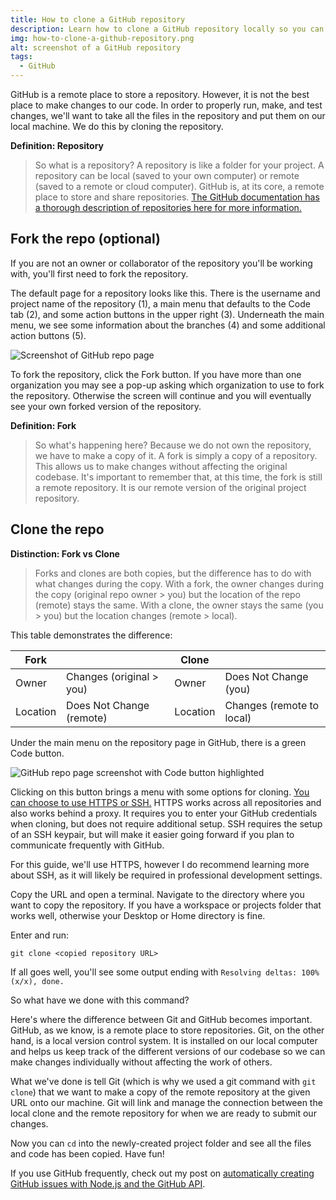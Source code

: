 ```yaml
---
title: How to clone a GitHub repository
description: Learn how to clone a GitHub repository locally so you can run code and make changes to a project.
img: how-to-clone-a-github-repository.png
alt: screenshot of a GitHub repository
tags:
  - GitHub
---
```


GitHub is a remote place to store a repository. However, it is not the best place to make changes to our code. In order to properly run, make, and test changes, we'll want to take all the files in the repository and put them on our local machine. We do this by cloning the repository.

**Definition: Repository**

> So what is a repository? A repository is like a folder for your project. A repository can be local (saved to your own computer) or remote (saved to a remote or cloud computer). GitHub is, at its core, a remote place to store and share repositories. [The GitHub documentation has a thorough description of repositories here for more information.](https://docs.github.com/en/free-pro-team@latest/github/creating-cloning-and-archiving-repositories/about-repositories)

## Fork the repo (optional)

If you are not an owner or collaborator of the repository you'll be working with, you'll first need to fork the repository.

The default page for a repository looks like this. There is the username and project name of the repository (1), a main menu that defaults to the Code tab (2), and some action buttons in the upper right (3). Underneath the main menu, we see some information about the branches (4) and some additional action buttons (5).

![Screenshot of GitHub repo page](https://dev-to-uploads.s3.amazonaws.com/i/adlblaqiwij3cm0rfwhf.png)

To fork the repository, click the Fork button. If you have more than one organization you may see a pop-up asking which organization to use to fork the repository. Otherwise the screen will continue and you will eventually see your own forked version of the repository.

**Definition: Fork**

> So what's happening here? Because we do not own the repository, we have to make a copy of it. A fork is simply a copy of a repository. This allows us to make changes without affecting the original codebase. It's important to remember that, at this time, the fork is still a remote repository. It is our remote version of the original project repository.

## Clone the repo

**Distinction: Fork vs Clone**

> Forks and clones are both copies, but the difference has to do with what changes during the copy. With a fork, the owner changes during the copy (original repo owner > you) but the location of the repo (remote) stays the same. With a clone, the owner stays the same (you > you) but the location changes (remote > local).

This table demonstrates the difference:

| Fork  |                          | Clone   |                         |
| -------- | ------------------------ | -------- | ------------------------- |
| Owner    | Changes (original > you) | Owner    | Does Not Change (you)     |
| Location | Does Not Change (remote) | Location | Changes (remote to local) |

Under the main menu on the repository page in GitHub, there is a green Code button.

![GitHub repo page screenshot with Code button highlighted](https://dev-to-uploads.s3.amazonaws.com/i/cbnnq8q1q1dx41m3ys2m.png)

Clicking on this button brings a menu with some options for cloning. [You can choose to use HTTPS or SSH.](https://docs.github.com/en/free-pro-team@latest/github/using-git/which-remote-url-should-i-use) HTTPS works across all repositories and also works behind a proxy. It requires you to enter your GitHub credentials when cloning, but does not require additional setup. SSH requires the setup of an SSH keypair, but will make it easier going forward if you plan to communicate frequently with GitHub.

For this guide, we'll use HTTPS, however I do recommend learning more about SSH, as it will likely be required in professional development settings.

Copy the URL and open a terminal. Navigate to the directory where you want to copy the repository. If you have a workspace or projects folder that works well, otherwise your Desktop or Home directory is fine.

Enter and run:

`git clone <copied repository URL>`

If all goes well, you'll see some output ending with `Resolving deltas: 100% (x/x), done.`

So what have we done with this command?

Here's where the difference between Git and GitHub becomes important. GitHub, as we know, is a remote place to store repositories. Git, on the other hand, is a local version control system. It is installed on our local computer and helps us keep track of the different versions of our codebase so we can make changes individually without affecting the work of others.

What we've done is tell Git (which is why we used a git command with `git clone`) that we want to make a copy of the remote repository at the given URL onto our machine. Git will link and manage the connection between the local clone and the remote repository for when we are ready to submit our changes.

Now you can `cd` into the newly-created project folder and see all the files and code has been copied. Have fun!

If you use GitHub frequently, check out my post on [automatically creating GitHub issues with Node.js and the GitHub API](https://dev.to/ceceliacreates/create-multiple-github-issues-automatically-from-json-with-node-and-the-github-api-2g1j).
